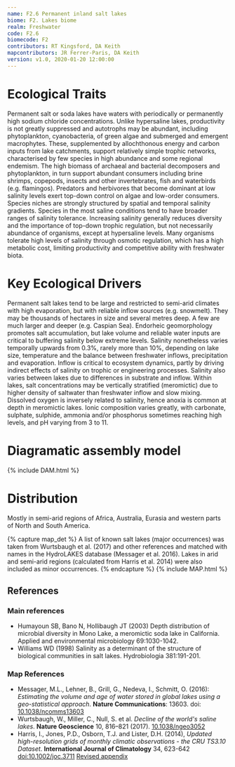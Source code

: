 ```yaml
---
name: F2.6 Permanent inland salt lakes
biome: F2. Lakes biome
realm: Freshwater
code: F2.6
biomecode: F2
contributors: RT Kingsford, DA Keith
mapcontributors: JR Ferrer-Paris, DA Keith
version: v1.0, 2020-01-20 12:00:00
---
```

# Ecological Traits
 
Permanent salt or soda lakes have waters with periodically or permanently high sodium chloride concentrations. Unlike hypersaline lakes, productivity is not greatly suppressed and autotrophs may be abundant, including phytoplankton, cyanobacteria, of green algae and submerged and emergent macrophytes. These, supplemented by allochthonous energy and carbon inputs from lake catchments, support relatively simple trophic networks, characterised by few species in high abundance and some regional endemism. The high biomass of archaeal and bacterial decomposers and phytoplankton, in turn support abundant consumers including brine shrimps, copepods, insects and other invertebrates, fish and waterbirds (e.g. flamingos). Predators and herbivores that become dominant at low salinity levels exert top-down control on algae and low-order consumers. Species niches are strongly structured by spatial and temporal salinity gradients. Species in the most saline conditions tend to have broader ranges of salinity tolerance. Increasing salinity generally reduces diversity and the importance of top-down trophic regulation, but not necessarily abundance of organisms, except at hypersaline levels. Many organisms tolerate high levels of salinity through osmotic regulation, which has a high metabolic cost, limiting productivity and competitive ability with freshwater biota.
 
# Key Ecological Drivers
 
Permanent salt lakes tend to be large and restricted to semi-arid climates with high evaporation, but with reliable inflow sources (e.g. snowmelt). They may be thousands of hectares in size and several metres deep. A few are much larger and deeper (e.g. Caspian Sea). Endorheic geomorphology promotes salt accumulation, but lake volume and reliable water inputs are critical to buffering salinity below extreme levels. Salinity nonetheless varies temporally upwards from 0.3%, rarely more than 10%, depending on lake size, temperature and the balance between freshwater inflows, precipitation and evaporation. Inflow is critical to ecosystem dynamics, partly by driving indirect effects of salinity on trophic or engineering processes. Salinity also varies between lakes due to differences in substrate and inflow. Within lakes, salt concentrations may be vertically stratified (meromictic) due to higher density of saltwater than freshwater inflow and slow mixing. Dissolved oxygen is inversely related to salinity, hence anoxia is common at depth in meromictic lakes. Ionic composition varies greatly, with carbonate, sulphate, sulphide, ammonia and/or phosphorus sometimes reaching high levels, and pH varying from 3 to 11.
 
# Diagramatic assembly model
 
{% include DAM.html %}
 
# Distribution
 
Mostly in semi-arid regions of Africa, Australia, Eurasia and western parts of North and South America.

{% capture map_det %}
A list of known salt lakes (major occurrences) was taken from Wurtsbaugh et al. (2017) and other references and matched with names in the HydroLAKES database (Messager et al. 2016). Lakes in arid and semi-arid regions (calculated from Harris et al. 2014) were also included as minor occurrences.
{% endcapture %}
{% include MAP.html %}

## References
### Main references
* Humayoun SB, Bano N, Hollibaugh JT (2003) Depth distribution of microbial diversity in Mono Lake, a meromictic soda lake in California. Applied and environmental microbiology 69:1030-1042.
* Williams WD (1998) Salinity as a determinant of the structure of biological communities in salt lakes. Hydrobiologia 381:191-201.
### Map References
* Messager, M.L., Lehner, B., Grill, G., Nedeva, I., Schmitt, O. (2016): *Estimating the volume and age of water stored in global lakes using a geo-statistical approach*. **Nature Communications**: 13603. doi: [10.1038/ncomms13603](http://doi.org/10.1038/ncomms13603)
* Wurtsbaugh, W., Miller, C., Null, S. et al. *Decline of the world's saline lakes*. **Nature Geoscience** 10, 816–821 (2017). [10.1038/ngeo3052](https://doi.org/10.1038/ngeo3052)
* Harris, I., Jones, P.D., Osborn, T.J. and Lister, D.H. (2014), *Updated high-resolution grids of monthly climatic observations - the CRU TS3.10 Dataset*. **International Journal of Climatology** 34, 623-642 [doi:10.1002/joc.3711](http://dx.doi.org/10.1002/joc.3711) [Revised appendix](https://crudata.uea.ac.uk/cru/data/hrg/Revised_Appendix_3_CLD.pdf)
